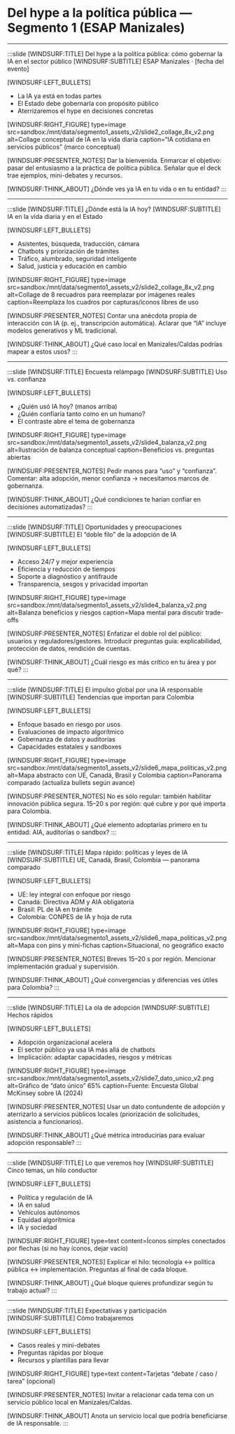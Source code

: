 
<!-- WINDSURF_PLAYBOOK v1 (v2 assets) -->
# Del hype a la política pública — Segmento 1 (ESAP Manizales)

---

:::slide
[WINDSURF:TITLE] Del hype a la política pública: cómo gobernar la IA en el sector público
[WINDSURF:SUBTITLE] ESAP Manizales · [fecha del evento]

[WINDSURF:LEFT_BULLETS]
- La IA ya está en todas partes
- El Estado debe gobernarla con propósito público
- Aterrizaremos el hype en decisiones concretas

[WINDSURF:RIGHT_FIGURE]
type=image
src=sandbox:/mnt/data/segmento1_assets_v2/slide2_collage_8x_v2.png
alt=Collage conceptual de IA en la vida diaria
caption=“IA cotidiana en servicios públicos” (marco conceptual)

[WINDSURF:PRESENTER_NOTES]
Dar la bienvenida. Enmarcar el objetivo: pasar del entusiasmo a la práctica de política pública. Señalar que el deck trae ejemplos, mini-debates y recursos.

[WINDSURF:THINK_ABOUT]
¿Dónde ves ya IA en tu vida o en tu entidad?
:::

---

:::slide
[WINDSURF:TITLE] ¿Dónde está la IA hoy?
[WINDSURF:SUBTITLE] IA en la vida diaria y en el Estado

[WINDSURF:LEFT_BULLETS]
- Asistentes, búsqueda, traducción, cámara
- Chatbots y priorización de trámites
- Tráfico, alumbrado, seguridad inteligente
- Salud, justicia y educación en cambio

[WINDSURF:RIGHT_FIGURE]
type=image
src=sandbox:/mnt/data/segmento1_assets_v2/slide2_collage_8x_v2.png
alt=Collage de 8 recuadros para reemplazar por imágenes reales
caption=Reemplaza los cuadros por capturas/íconos libres de uso

[WINDSURF:PRESENTER_NOTES]
Contar una anécdota propia de interacción con IA (p. ej., transcripción automática). Aclarar que “IA” incluye modelos generativos y ML tradicional.

[WINDSURF:THINK_ABOUT]
¿Qué caso local en Manizales/Caldas podrías mapear a estos usos?
:::

---

:::slide
[WINDSURF:TITLE] Encuesta relámpago
[WINDSURF:SUBTITLE] Uso vs. confianza

[WINDSURF:LEFT_BULLETS]
- ¿Quién usó IA hoy? (manos arriba)
- ¿Quién confiaría tanto como en un humano?
- El contraste abre el tema de gobernanza

[WINDSURF:RIGHT_FIGURE]
type=image
src=sandbox:/mnt/data/segmento1_assets_v2/slide4_balanza_v2.png
alt=Ilustración de balanza conceptual
caption=Beneficios vs. preguntas abiertas

[WINDSURF:PRESENTER_NOTES]
Pedir manos para “uso” y “confianza”. Comentar: alta adopción, menor confianza → necesitamos marcos de gobernanza.

[WINDSURF:THINK_ABOUT]
¿Qué condiciones te harían confiar en decisiones automatizadas?
:::

---

:::slide
[WINDSURF:TITLE] Oportunidades y preocupaciones
[WINDSURF:SUBTITLE] El “doble filo” de la adopción de IA

[WINDSURF:LEFT_BULLETS]
- Acceso 24/7 y mejor experiencia
- Eficiencia y reducción de tiempos
- Soporte a diagnóstico y antifraude
- Transparencia, sesgos y privacidad importan

[WINDSURF:RIGHT_FIGURE]
type=image
src=sandbox:/mnt/data/segmento1_assets_v2/slide4_balanza_v2.png
alt=Balanza beneficios y riesgos
caption=Mapa mental para discutir trade-offs

[WINDSURF:PRESENTER_NOTES]
Enfatizar el doble rol del público: usuarios y reguladores/gestores. Introducir preguntas guía: explicabilidad, protección de datos, rendición de cuentas.

[WINDSURF:THINK_ABOUT]
¿Cuál riesgo es más crítico en tu área y por qué?
:::

---

:::slide
[WINDSURF:TITLE] El impulso global por una IA responsable
[WINDSURF:SUBTITLE] Tendencias que importan para Colombia

[WINDSURF:LEFT_BULLETS]
- Enfoque basado en riesgo por usos
- Evaluaciones de impacto algorítmico
- Gobernanza de datos y auditorías
- Capacidades estatales y sandboxes

[WINDSURF:RIGHT_FIGURE]
type=image
src=sandbox:/mnt/data/segmento1_assets_v2/slide6_mapa_politicas_v2.png
alt=Mapa abstracto con UE, Canadá, Brasil y Colombia
caption=Panorama comparado (actualiza bullets según avance)

[WINDSURF:PRESENTER_NOTES]
No es sólo regular: también habilitar innovación pública segura. 15–20 s por región: qué cubre y por qué importa para Colombia.

[WINDSURF:THINK_ABOUT]
¿Qué elemento adoptarías primero en tu entidad: AIA, auditorías o sandbox?
:::

---

:::slide
[WINDSURF:TITLE] Mapa rápido: políticas y leyes de IA
[WINDSURF:SUBTITLE] UE, Canadá, Brasil, Colombia — panorama comparado

[WINDSURF:LEFT_BULLETS]
- UE: ley integral con enfoque por riesgo
- Canadá: Directiva ADM y AIA obligatoria
- Brasil: PL de IA en trámite
- Colombia: CONPES de IA y hoja de ruta

[WINDSURF:RIGHT_FIGURE]
type=image
src=sandbox:/mnt/data/segmento1_assets_v2/slide6_mapa_politicas_v2.png
alt=Mapa con pins y mini-fichas
caption=Situacional, no geográfico exacto

[WINDSURF:PRESENTER_NOTES]
Breves 15–20 s por región. Mencionar implementación gradual y supervisión.

[WINDSURF:THINK_ABOUT]
¿Qué convergencias y diferencias ves útiles para Colombia?
:::

---

:::slide
[WINDSURF:TITLE] La ola de adopción
[WINDSURF:SUBTITLE] Hechos rápidos

[WINDSURF:LEFT_BULLETS]
- Adopción organizacional acelera
- El sector público ya usa IA más allá de chatbots
- Implicación: adaptar capacidades, riesgos y métricas

[WINDSURF:RIGHT_FIGURE]
type=image
src=sandbox:/mnt/data/segmento1_assets_v2/slide7_dato_unico_v2.png
alt=Gráfico de “dato único” 65%
caption=Fuente: Encuesta Global McKinsey sobre IA (2024)

[WINDSURF:PRESENTER_NOTES]
Usar un dato contundente de adopción y aterrizarlo a servicios públicos locales (priorización de solicitudes, asistencia a funcionarios).

[WINDSURF:THINK_ABOUT]
¿Qué métrica introducirías para evaluar adopción responsable?
:::

---

:::slide
[WINDSURF:TITLE] Lo que veremos hoy
[WINDSURF:SUBTITLE] Cinco temas, un hilo conductor

[WINDSURF:LEFT_BULLETS]
- Política y regulación de IA
- IA en salud
- Vehículos autónomos
- Equidad algorítmica
- IA y sociedad

[WINDSURF:RIGHT_FIGURE]
type=text
content=Íconos simples conectados por flechas (si no hay íconos, dejar vacío)

[WINDSURF:PRESENTER_NOTES]
Explicar el hilo: tecnología ↔ política pública ↔ implementación. Preguntas al final de cada bloque.

[WINDSURF:THINK_ABOUT]
¿Qué bloque quieres profundizar según tu trabajo actual?
:::

---

:::slide
[WINDSURF:TITLE] Expectativas y participación
[WINDSURF:SUBTITLE] Cómo trabajaremos

[WINDSURF:LEFT_BULLETS]
- Casos reales y mini-debates
- Preguntas rápidas por bloque
- Recursos y plantillas para llevar

[WINDSURF:RIGHT_FIGURE]
type=text
content=Tarjetas “debate / caso / tarea” (opcional)

[WINDSURF:PRESENTER_NOTES]
Invitar a relacionar cada tema con un servicio público local en Manizales/Caldas.

[WINDSURF:THINK_ABOUT]
Anota un servicio local que podría beneficiarse de IA responsable.
:::
